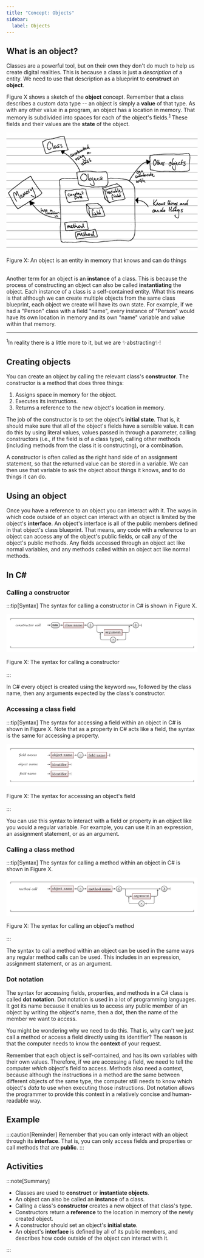 ```yaml
---
title: "Concept: Objects"
sidebar:
  label: Objects
---
```


## What is an object?

Classes are a powerful tool, but on their own they don't do much to help us create digital realities.
This is because a class is just a *description* of a entity.
We need to use that description as a blueprint to **construct** an **object**.

Figure X shows a sketch of the **object** concept.
Remember that a class describes a custom data type -- an object is simply a **value** of that type.
As with any other value in a program, an object has a location in memory.
That memory is subdivided into spaces for each of the object's fields.<sup>[1](#FootnoteEntities)</sup>
These fields and their values are the **state** of the object.

![Figure X](./images/object-concept.png)
<div class="caption"><span class="caption-figure-nbr">Figure X: </span>An object is an entity in memory that knows and can do things</div><br/>
<!-- TODO: remake concept diagram properly -->

Another term for an object is an **instance** of a class.
This is because the process of constructing an object can also be called **instantiating** the object.
Each instance of a class is a self-contained entity.
What this means is that although we can create multiple objects from the same class blueprint, each object we create will have its own state.
For example, if we had a "Person" class with a field "name", every instance of "Person" would have its own location in memory and its own "name" variable and value within that memory.

<hr class="footnote">
<div id="FootnoteEntities" class="footnote"><sup>1</sup>In reality there is a little more to it, but we are ✨abstracting✨!</div>

## Creating objects

You can create an object by calling the relevant class's **constructor**.
The constructor is a method that does three things:

1. Assigns space in memory for the object.
2. Executes its instructions.
3. Returns a reference to the new object's location in memory. <!-- TODO: link to section on reference/value types, and/or pointers? -->

The job of the constructor is to set the object's **initial state**.
That is, it should make sure that all of the object's fields have a sensible value.
It can do this by using literal values, values passed in through a parameter, calling constructors (i.e., if the field is of a class type), calling other methods (including methods from the class it is constructing), or a combination.

A constructor is often called as the right hand side of an assignment statement, so that the returned value can be stored in a variable.
We can then use that variable to ask the object about things it knows, and to do things it can do.

## Using an object

Once you have a reference to an object you can interact with it.
The ways in which code outside of an object can interact with an object is limited by the object's **interface**.
An object's interface is all of the public members defined in that object's class blueprint.
That means, any code with a reference to an object can access any of the object's public fields, or call any of the object's public methods.
Any fields accessed through an object act like normal variables, and any methods called within an object act like normal methods.

## In C#

### Calling a constructor

:::tip[Syntax]
The syntax for calling a constructor in C# is shown in Figure X.

![Figure X](./images/constructor-call-syntax-diagram.png)
<div class="caption"><span class="caption-figure-nbr">Figure X: </span>The syntax for calling a constructor</div><br/>
:::

In C# every object is created using the keyword `new`, followed by the class name, then any arguments expected by the class's constructor.

### Accessing a class field

:::tip[Syntax]
The syntax for accessing a field within an object in C# is shown in Figure X.
Note that as a property in C# acts like a field, the syntax is the same for accessing a property.

![Figure X](./images/field-access-syntax-diagram.png)
<div class="caption"><span class="caption-figure-nbr">Figure X: </span>The syntax for accessing an object's field</div><br/>
:::

You can use this syntax to interact with a field or property in an object like you would a regular variable.
For example, you can use it in an expression, an assignment statement, or as an argument.

### Calling a class method

:::tip[Syntax]
The syntax for calling a method within an object in C# is shown in Figure X.

![Figure X](./images/class-method-call-syntax-diagram.png)
<div class="caption"><span class="caption-figure-nbr">Figure X: </span>The syntax for calling an object's method</div><br/>
:::

The syntax to call a method within an object can be used in the same ways any regular method calls can be used.
This includes in an expression, assignment statement, or as an argument.

### Dot notation

The syntax for accessing fields, properties, and methods in a C# class is called **dot notation**.
Dot notation is used in a lot of programming languages.
It got its name because it enables us to access any public member of an object by writing the object's name, then a dot, then the name of the member we want to access.

You might be wondering why we need to do this.
That is, why can't we just call a method or access a field directly using its identifier?
The reason is that the computer needs to know the **context** of your request.

Remember that each object is self-contained, and has its own variables with their own values.
Therefore, if we are accessing a field, we need to tell the computer *which* object's field to access.
Methods also need a context, because although the instructions in a method are the same between different objects of the same type, the computer still needs to know which object's *data* to use when executing those instructions.
Dot notation allows the programmer to provide this context in a relatively concise and human-readable way.

## Example
<!-- 
* class from classes concept, creating and using it
 -->

:::caution[Reminder]
Remember that you can only interact with an object through its **interface**.
That is, you can only access fields and properties or call methods that are **public**.
:::

## Activities

:::note[Summary]

* Classes are used to **construct** or **instantiate objects**.
* An object can also be called an **instance** of a class.
* Calling a class's **constructor** creates a new object of that class's type.
* Constructors return a **reference** to the location in memory of the newly created object.
* A constructor should set an object's **initial state**.
* An object's **interface** is defined by all of its public members, and describes how code outside of the object can interact with it.

:::
